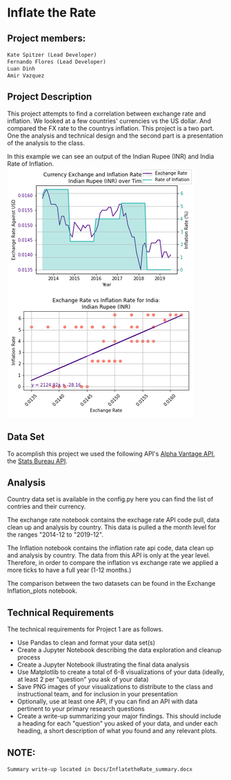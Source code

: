 # Inflate the Rate

## Project members:
    Kate Spitzer (Lead Developer)
    Fernando Flores (Lead Developer)
    Luan Dinh
    Amir Vazquez

## Project Description

This project attempts to find a correlation between exchange rate and inflation. We looked at a few countries' currencies vs the US dollar. And compared the FX rate to the countrys inflation. This project is a two part. One the analysis and technical design and the second part is a presentation of the analysis to the class.

In this example we can see an output of the Indian Rupee (INR) and India Rate of Inflation. 
![INR](Output/XRvsInflLineGraph_INR.png)
![INR](Output/XRvsInflRegress_INR.png)

## Data Set
To acomplish this project we used the following API's [Alpha Vantage API](https://www.alphavantage.co/query?function=FX_MONTHLY), the [Stats Bureau API](https://www.statbureau.org/calculate-inflation-rate-json). 

## Analysis
Country data set is available in the config.py here you can find the list of contries and their currency.

The exchange rate notebook contains the exchage rate API code pull, data clean up and analysis by country. This data is pulled a the month level for the ranges "2014-12 to "2019-12".

The Inflation notebook contains the inflation rate api code, data clean up and analysis by country. The data from this API is only at the year level. Therefore, in order to compare the inflation vs exchange rate we applied a more ticks to have a full year (1-12 months.)

The comparison between the two datasets can be found in the Exchange Inflation_plots notebook. 

## Technical Requirements
The technical requirements for Project 1 are as follows.
 - Use Pandas to clean and format your data set(s)
 - Create a Jupyter Notebook describing the data exploration and cleanup process
 - Create a Jupyter Notebook illustrating the final data analysis
 - Use Matplotlib to create a total of 6-8 visualizations of your data (ideally, at least 2 per "question" you ask of your data)
 - Save PNG images of your visualizations to distribute to the class and instructional team, and for inclusion in your presentation
 - Optionally, use at least one API, if you can find an API with data pertinent to your primary research questions
 - Create a write-up summarizing your major findings. This should include a heading for each "question" you asked of your data, and under each heading, a short description of what you found and any relevant plots.
 
 ## NOTE:
    Summary write-up located in Docs/InflatetheRate_summary.docx
    


